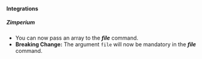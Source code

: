 
#### Integrations
##### Zimperium
- You can now pass an array to the ***file*** command.
- **Breaking Change:** The argument ``file`` will now be mandatory in the ***file*** command.